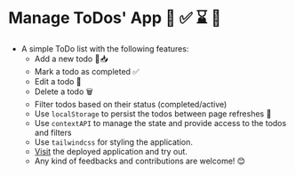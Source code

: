 # Manage ToDos' App 📝 ✅ ⌛ 💾

- A simple ToDo list with the following features:
  - Add a new todo 📝📥
  - Mark a todo as completed ✅
  - Edit a todo 📝
  - Delete a todo 🗑️
  - Filter todos based on their status (completed/active)
  - Use `localStorage` to persist the todos between page refreshes 💾
  - Use `contextAPI` to manage the state and provide access to the todos and filters
  - Use `tailwindcss` for styling the application.
  - [Visit](https://tbs96.github.io/manageTodos/) the deployed application and try out.
  - Any kind of feedbacks and contributions are welcome! 😊